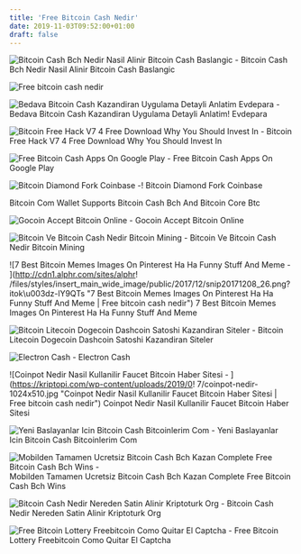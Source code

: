 ```yaml
---
title: 'Free Bitcoin Cash Nedir'
date: 2019-11-03T09:52:00+01:00
draft: false
---
```


![Bitcoin Cash Bch Nedir Nasil Alinir Bitcoin Cash Baslangic - ](https://www.coinkolik.com/wp-content/uploads/2018/12/Bitcoin-%C4%B0%C5%9Flem-%C3%9Ccreti-Bitcoin-Cash-Nedir.png "Bitcoin Cash Bch Nedir Nasil Alinir Bitcoin Cash Baslangic | Free bitcoin cash nedir") Bitcoin Cash Bch Nedir Nasil Alinir Bitcoin Cash Baslangic

![Free bitcoin cash nedir](https://i2.wp.com/bitcoinlerim.com/wp-content/uploads/2018/09/bitcoin_cash.jpg?fit=300%2C161&ssl=1&resize=220%2C134 "Free bitcoin cash nedir") 

![Bedava Bitcoin Cash Kazandiran Uygulama Detayli Anlatim Evdepara - ](https://evdepara.com/wp-content/uploads/2019/04/4-4.jpg "Bedava Bitcoin Cash Kazandiran Uygulama Detayli Anlatim Evdepara | Free bitcoin cash nedir") Bedava Bitcoin Cash Kazandiran Uygulama Detayli Anlatim! Evdepara

![Bitcoin Free Hack V7 4 Free Download Why You Should Invest In - ](https://i1.wp.com/news.bitcoin.com/wp-content/uploads/2018/08/paper-wallet.png?resize\u003d1000,722\u0026ssl\u003d1 "Bitcoin Free Hack V7 4 Free Download Why You Should Invest In | Free bitcoin cash nedir") Bitcoin Free Hack V7 4 Free Download Why You Should Invest In

![Free Bitcoin Cash Apps On Google Play - ](https://lh3.googleusercontent.com/Qg90rS-w4sqNCpAkNrcMHyXdvgmhmJkvEP_oDGVw95W-K5hDIkFQ9aZUlP5g3FCO1Lg=w412-h220-rw "Free Bitcoin Cash Apps On Google Play | Free bitcoin cash nedir") Free Bitcoin Cash Apps On Google Play

![Bitcoin Diamond Fork Coinbase - ](http://dfcaircraft.de/img/cce9120d3c0c80fc2c64e81fa0cfbc61.jpg "Bitcoin Diamond Fork Coinbase | Free bitcoin cash nedir")! Bitcoin Diamond Fork Coinbase

Bitcoin Com Wallet Supports Bitcoin Cash Bch And Bitcoin Core Btc

![Gocoin Accept Bitcoin Online - ](https://gocoin.com/packs/media/application/assets/slide1-e1213179773b20cb60476e4a75e14cfe.jpg "Gocoin Accept Bitcoin Online | Free bitcoin cash nedir") Gocoin Accept Bitcoin Online

![Bitcoin Ve Bitcoin Cash Nedir Bitcoin Mining - ](https://i.ytimg.com/vi/VQWoOWERY3I/hqdefault.jpg "Bitcoin Ve Bitcoin Cash Nedir Bitcoin Mining | Free bitcoin cash nedir") Bitcoin Ve Bitcoin Cash Nedir Bitcoin Mining

![7 Best Bitcoin Memes Images On Pinterest Ha Ha Funny Stuff And Meme - ](http://cdn1.alphr.com/sites/alphr!   /files/styles/insert_main_wide_image/public/2017/12/snip20171208_26.png?itok\u003dz-lY9QTs "7 Best Bitcoin Memes Images On Pinterest Ha Ha Funny Stuff And Meme | Free bitcoin cash nedir") 7 Best Bitcoin Memes Images On Pinterest Ha Ha Funny Stuff And Meme

![Bitcoin Litecoin Dogecoin Dashcoin Satoshi Kazandiran Siteler - ](https://1.bp.blogspot.com/-ov71EiwyHuQ/WhhsuPYO5qI/AAAAAAAAKFs/vudd5sDRxEInNhxGKY9WUWKlQF3wAEGjQCLcBGAs/s1600/11.jpg "Bitcoin Litecoin Dogecoin Dashcoin Satoshi Kazandiran Siteler | Free bitcoin cash nedir") Bitcoin Litecoin Dogecoin Dashcoin Satoshi Kazandiran Siteler

![Electron Cash - ](https://electroncash.org/images/ec-logo-7.png "Electron Cash | Free bitcoin cash nedir") Electron Cash

![Coinpot Nedir Nasil Kullanilir Faucet Bitcoin Haber Sitesi - ](https://kriptopi.com/wp-content/uploads/2019/0!   7/coinpot-nedir-1024x510.jpg "Coinpot Nedir Nasil Kullanilir Faucet Bitcoin Haber Sitesi | Free bitcoin cash nedir") Coinpot Nedir Nasil Kullanilir Faucet Bitcoin Haber Sitesi

![Yeni Baslayanlar Icin Bitcoin Cash Bitcoinlerim Com - ](https://i2.wp.com/bitcoinlerim.com/wp-content/uploads/2018/09/bitcoin_cash.jpg?fit=300%2C161&ssl=1&resize=220%2C134 "Yeni Baslayanlar Icin Bitcoin Cash Bitcoinlerim Com | Free bitcoin cash nedir") Yeni Baslayanlar Icin Bitcoin Cash Bitcoinlerim Com

![Mobilden Tamamen Ucretsiz Bitcoin Cash Bch Kazan Complete Free Bitcoin Cash Bch Wins - ](https://i.ytimg.com/vi/m0lZ3e5gwpc/hqdefault.jpg "Mobilden Tamamen Ucretsiz Bitcoin Cash Bch Kazan Complete Free Bitcoin Cash Bch Wins | Free bitcoin cash nedi!   r") Mobilden Tamamen Ucretsiz Bitcoin Cash Bch Kazan Complete Free Bitcoin Cash Bch Wins

![Bitcoin Cash Nedir Nereden Satin Alinir Kriptoturk Org - ](https://www.kriptoturk.org/wp-content/uploads/2017/12/DQmZ3bLNZy7CaniCgY1ZY8rtCTtSESweMuWjLAyUUTPqgR4-300x178.png "Bitcoin Cash Nedir Nereden Satin Alinir Kriptoturk Org | Free bitcoin cash nedir") Bitcoin Cash Nedir Nereden Satin Alinir Kriptoturk Org

![Free Bitcoin Lottery Freebitcoin Como Quitar El Captcha - ](https://cryptonomist.ch/wp-content/uploads/2018/06/bch_today-min.png "Free Bitcoin Lottery Freebitcoin Como Quitar El Captcha | Free bitcoin cash nedir") Free Bitcoin Lottery Freebitcoin Como Quitar El Captcha